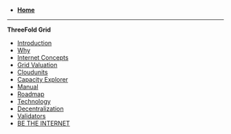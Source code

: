- [**Home**](@threefold_home)
------------
**ThreeFold Grid**
- [Introduction](grid_intro)
- [Why](grid_why)
- [Internet Concepts](grid_concepts)
- [Grid Valuation](grid_valuation)
- [Cloudunits](@cloudunits)
- [Capacity Explorer](tfgrid_explorer)
- [Manual](https://manual.grid.tf)
- [Roadmap](roadmap)
- [Technology](@technology)
- [Decentralization](@decentralization)
- [Validators](@validators)
- [BE THE INTERNET](be_the_internet)

<!-- - Note doesn't bring any value at present state [Technology](technology) -->